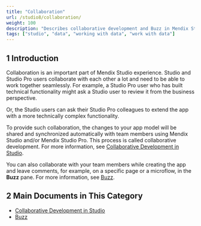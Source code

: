 ```yaml
---
title: "Collaboration"
url: /studio8/collaboration/
weight: 100
description: "Describes collaborative development and Buzz in Mendix Studio."
tags: ["studio", "data", "working with data", "work with data"]
---
```


## 1 Introduction 

Collaboration is an important part of Mendix Studio experience. Studio and Studio Pro users collaborate with each other a lot and need to be able to work together seamlessly. For example, a Studio Pro user who has built technical functionality might ask a Studio user to review it from the business perspective.

Or, the Studio users can ask their Studio Pro colleagues to extend the app with a more technically complex functionality. 

To provide such collaboration, the changes to your app model will be shared and synchronized automatically with team members using Mendix Studio and/or Mendix Studio Pro. This process is called collaborative development. For more information, see [Collaborative Development in Studio](collaborative-development).

You can also collaborate with your team members while creating the app and leave comments, for example, on a specific page or a microflow, in the **Buzz** pane. For more information, see [Buzz](collaboration-buzz).  

## 2 Main Documents in This Category

* [Collaborative Development in Studio](collaborative-development)
* [Buzz](collaboration-buzz)